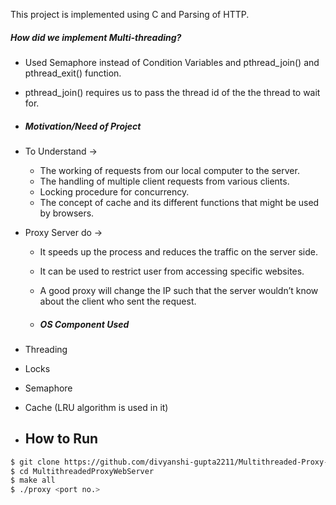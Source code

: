 This project is implemented using C and Parsing of HTTP.

##### How did we implement Multi-threading?
- Used Semaphore instead of Condition Variables and pthread_join() and pthread_exit() function. 
- pthread_join() requires us to pass the thread id of the the thread to wait for.

- ##### Motivation/Need of Project
- To Understand → 
  - The working of requests from our local computer to the server.
  - The handling of multiple client requests from various clients.
  - Locking procedure for concurrency.
  - The concept of cache and its different functions that might be used by browsers.
- Proxy Server do → 
  - It speeds up the process and reduces the traffic on the server side.
  - It can be used to restrict user from accessing specific websites.
  - A good proxy will change the IP such that the server wouldn’t know about the client who sent the request.
 
  - ##### OS Component Used ​
- Threading
- Locks 
- Semaphore
- Cache (LRU algorithm is used in it)

- ## How to Run

```bash
$ git clone https://github.com/divyanshi-gupta2211/Multithreaded-Proxy-Web-Server.git
$ cd MultithreadedProxyWebServer
$ make all
$ ./proxy <port no.>
